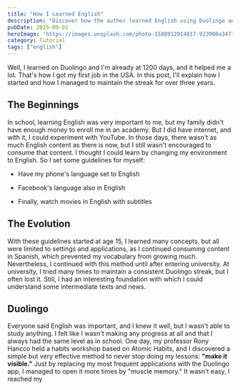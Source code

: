```yaml
---
title: "How I Learned English"
description: "Discover how the author learned English using Duolingo and other strategies, landing their first job in the USA. A journey of over three years, from school beginnings to university, and how a habits workshop transformed their learning approach."
pubDate: 2025-09-01
heroImage: 'https://images.unsplash.com/photo-1588912914017-923900a34710?ixlib=rb-4.1.0&q=85&fm=jpg&crop=entropy&cs=srgb'
category: Tutorial
tags: ["english"]
---
```


Well, I learned on Duolingo and I'm already at 1200 days, and it helped me a lot. That's how I got my first job in the USA. In this post, I'll explain how I started and how I managed to maintain the streak for over three years.

## The Beginnings

In school, learning English was very important to me, but my family didn't have enough money to enroll me in an academy. But I did have internet, and with it, I could experiment with YouTube. In those days, there wasn't as much English content as there is now, but I still wasn't encouraged to consume that content. I thought I could learn by changing my environment to English. So I set some guidelines for myself:

- Have my phone's language set to English

- Facebook's language also in English

- Finally, watch movies in English with subtitles

## The Evolution

With these guidelines started at age 15, I learned many concepts, but all were limited to settings and applications, as I continued consuming content in Spanish, which prevented my vocabulary from growing much. Nevertheless, I continued with this method until after entering university. At university, I tried many times to maintain a consistent Duolingo streak, but I often lost it. Still, I had an interesting foundation with which I could understand some intermediate texts and news.

## Duolingo

Everyone said English was important, and I knew it well, but I wasn't able to study anything. I felt like I wasn't making any progress at all and that I always had the same level as in school. One day, my professor Rony Hancco held a habits workshop based on Atomic Habits, and I discovered a simple but very effective method to never stop doing my lessons: **"make it visible."** Just by replacing my most frequent applications with the Duolingo app, I managed to open it more times by "muscle memory." It wasn't easy, I reached my